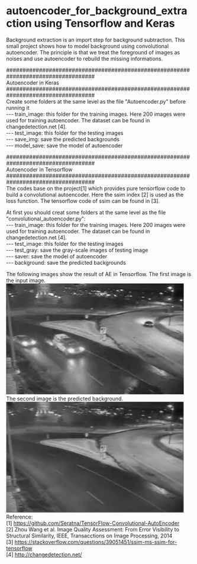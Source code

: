 # autoencoder_for_background_extraction using Tensorflow and Keras
Background extraction is an import step for background subtraction. This small project shows how to model background using convolutional autoencoder. The principle is that we treat the foreground of images as noises and use autoencoder to rebuild the missing informations.  

###################################################################################  
Autoencoder in Keras
###################################################################################  
Create some folders at the same level as the file "Autoencoder.py" before running it  
--- train_image: this folder for the training images. Here 200 images were used for training autoencoder. The dataset can be found in changedetection.net [4].  
--- test_image: this folder for the testing images   
--- save_img: save the predicted backgrounds  
--- model_save: save the model of autoencoder  
  
###################################################################################  
Autoencoder in Tensorflow
###################################################################################  
The codes base on the project[1] which provides pure tensorflow code to build a convolutional autoencoder. Here the ssim index [2] is used as the loss function. The tensorflow code of ssim can be found in [3]. 

At first you should creat some folders at the same level as the file "convolutional_autoencoder.py":  
--- train_image: this folder for the training images. Here 200 images were used for training autoencoder. The dataset can be found in changedetection.net [4].  
--- test_image: this folder for the testing images    
--- test_gray: save the gray-scale images of testing image  
--- saver: save the model of autoencoder  
--- background: save the predicted backgrounds  

The following images show the result of AE in Tensorflow. The first image is the input image.   
![Original_Image](https://github.com/klickmal/autoencoder_for_background_extraction/blob/master/result/original.jpg)   
The second image is the predicted background.  
![Background_Image](https://github.com/klickmal/autoencoder_for_background_extraction/blob/master/result/bg.jpg)    
Reference:  
[1] https://github.com/Seratna/TensorFlow-Convolutional-AutoEncoder  
[2] Zhou Wang et al. Image Quality Assessment: From Error Visibility to Structural Similarity, IEEE, Transacctions on Image Processing, 2014  
[3] https://stackoverflow.com/questions/39051451/ssim-ms-ssim-for-tensorflow  
[4] http://changedetection.net/
